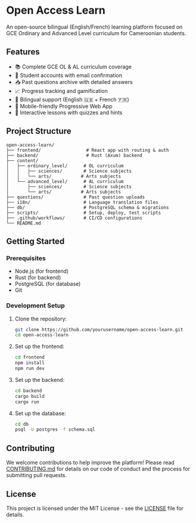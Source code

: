 # Open Access Learn

An open-source bilingual (English/French) learning platform focused on GCE Ordinary and Advanced Level curriculum for Cameroonian students.

## Features

- 📚 Complete GCE OL & AL curriculum coverage
- 👤 Student accounts with email confirmation
- 📥 Past questions archive with detailed answers
- 📈 Progress tracking and gamification
- 🔁 Bilingual support (English 🇬🇧 + French 🇫🇷)
- 📱 Mobile-friendly Progressive Web App
- 🎯 Interactive lessons with quizzes and hints

## Project Structure

```
open-access-learn/
├── frontend/                 # React app with routing & auth
├── backend/                  # Rust (Axum) backend
├── content/
│   ├── ordinary_level/      # OL curriculum
│   │   ├── sciences/        # Science subjects
│   │   └── arts/           # Arts subjects
│   └── advanced_level/      # AL curriculum
│       ├── sciences/        # Science subjects
│       └── arts/           # Arts subjects
├── questions/               # Past question uploads
├── i18n/                    # Language translation files
├── db/                      # PostgreSQL schema & migrations
├── scripts/                 # Setup, deploy, test scripts
├── .github/workflows/       # CI/CD configurations
└── README.md
```

## Getting Started

### Prerequisites

- Node.js (for frontend)
- Rust (for backend)
- PostgreSQL (for database)
- Git

### Development Setup

1. Clone the repository:

   ```bash
   git clone https://github.com/yourusername/open-access-learn.git
   cd open-access-learn
   ```

2. Set up the frontend:

   ```bash
   cd frontend
   npm install
   npm run dev
   ```

3. Set up the backend:

   ```bash
   cd backend
   cargo build
   cargo run
   ```

4. Set up the database:
   ```bash
   cd db
   psql -U postgres -f schema.sql
   ```

## Contributing

We welcome contributions to help improve the platform! Please read [CONTRIBUTING.md](CONTRIBUTING.md) for details on our code of conduct and the process for submitting pull requests.

## License

This project is licensed under the MIT License - see the [LICENSE](LICENSE) file for details.

